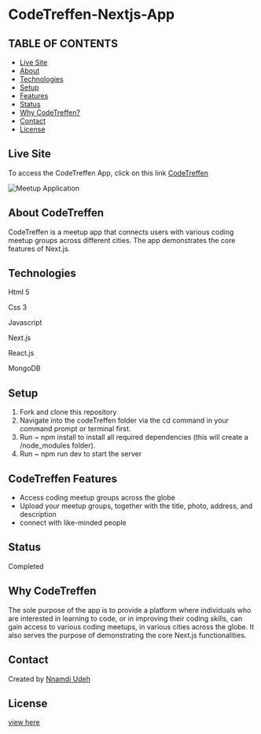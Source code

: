 # CodeTreffen-Nextjs-App
## TABLE OF CONTENTS
* [Live Site](#Live-Site)
* [About](#About-CodeTreffen)
* [Technologies](#Technologies)
* [Setup](#Setup)
* [Features](#CodeTreffen-Features)
* [Status](#Status)
* [Why CodeTreffen?](#Why-CodeTreffen)
* [Contact](#Contact)
* [License](#License)

## Live Site
To access the CodeTreffen App, click on this link [CodeTreffen](https://code-treffen.vercel.app/)

![Meetup Application](https://i.ibb.co/r3nftvm/Screenshot-30.png)

## About CodeTreffen
CodeTreffen is a meetup app that connects users with various coding meetup groups across different cities. The app demonstrates the core features of Next.js.

## Technologies
Html 5

Css 3

Javascript

Next.js

React.js

MongoDB

## Setup
1. Fork and clone this repository
2. Navigate into the codeTreffen folder via the cd command in your command prompt or terminal first.
3. Run ~ npm install to install all required dependencies (this will create a /node_modules folder).
4. Run ~ npm run dev to start the server

## CodeTreffen Features
- Access coding meetup groups across the globe
- Upload your meetup groups, together with the title, photo, address, and description 
- connect with like-minded people

## Status 
Completed

## Why CodeTreffen
The sole purpose of the app is to provide a platform where individuals who are interested in learning to code, or in improving their coding skills, can gain access to various coding meetups, in various cities across the globe. It also serves the purpose of demonstrating the core Next.js functionalities.

## Contact
Created by [Nnamdi Udeh](http://www.linkedin.com/in/nnamdi-udeh-630a33185)

## License
[view here](License.txt)
